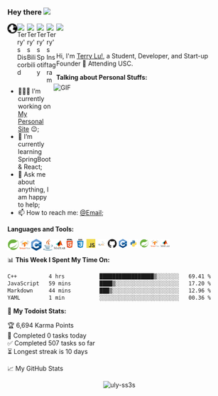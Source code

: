 ### Hey there <img src="https://media.giphy.com/media/hvRJCLFzcasrR4ia7z/giphy.gif" width="25px">
<a href="https://terrylu.com">
  <img align="left" alt="Terry's Website" width="22px" src="https://raw.githubusercontent.com/iconic/open-iconic/master/svg/globe.svg" />
</a>
<a href="https://discord.com/users/622231703926079489">
  <img align="left" alt="Terry's Discord" width="22px" src="https://raw.githubusercontent.com/peterthehan/peterthehan/master/assets/discord.svg" />
</a>
<a href="https://space.bilibili.com/88547288/">
  <img align="left" alt="Terry's Bilibili" width="22px" src="https://cdn.jsdelivr.net/npm/simple-icons@v3/icons/bilibili.svg" />
</a>
<a href="https://open.spotify.com/user/31bsaexw6yewoe5qajgvujif7rye">
  <img align="left" alt="Terry's Spotify" width="22px" src="https://raw.githubusercontent.com/peterthehan/peterthehan/master/assets/spotify.svg" />
</a>
<a href="https://open.spotify.com/user/31bsaexw6yewoe5qajgvujif7rye">
  <img align="left" alt="Terry's Instagram" width="22px" src="https://cdn.jsdelivr.net/npm/simple-icons@v3/icons/instagram.svg" />
</a>

![](https://visitor-badge.glitch.me/badge?page_id=ULY-SS3S.ULY-SS3S)

<br />

Hi, I'm [Terry Lu!](https://terrylu.com/), a Student, Developer, and Start-up Founder 🚀 Attending USC.

  <img align="right" alt="GIF" src="https://raw.githubusercontent.com/ULY-SS3S/ULY-SS3S/master/blob/code2.gif?raw=true" width="400" height="256" />
  
**Talking about Personal Stuffs:**

- 👨🏽‍💻 I’m currently working on [My Personal Site](https://terrylu.com) :wink:;
- 🌱 I’m currently learning SpringBoot & React; 
- 💬 Ask me about anything, I am happy to help;
- 📫 How to reach me: [@Email](mailto:terrylu@outlook.com);
<!-- - 📝[Resume]() -->

**Languages and Tools:**  


[<img align="left" alt="Spring" width="26px" src="https://raw.githubusercontent.com/github/explore/78df643247d429f6cc873026c0622819ad797942/topics/spring-boot/spring-boot.png" />][website]
[<img align="left" alt="TensorFlow" width="26px" src="https://raw.githubusercontent.com/github/explore/78df643247d429f6cc873026c0622819ad797942/topics/tensorflow/tensorflow.png" />][website]
[<img align="left" alt="Cpp" width="26px" src="https://raw.githubusercontent.com/github/explore/78df643247d429f6cc873026c0622819ad797942/topics/cpp/cpp.png" />][website]
[<img align="left" alt="Java" width="26px" src="https://raw.githubusercontent.com/github/explore/78df643247d429f6cc873026c0622819ad797942/topics/java/java.png" />][website]
[<img align="left" alt="MATLAB" width="26px" src="https://raw.githubusercontent.com/github/explore/78df643247d429f6cc873026c0622819ad797942/topics/matlab/matlab.png" />][website]

<code><img height="20" src="https://raw.githubusercontent.com/github/explore/80688e429a7d4ef2fca1e82350fe8e3517d3494d/topics/html/html.png"></code>
<code><img height="20" src="https://raw.githubusercontent.com/github/explore/80688e429a7d4ef2fca1e82350fe8e3517d3494d/topics/css/css.png"></code>
<code><img height="20" src="https://raw.githubusercontent.com/github/explore/80688e429a7d4ef2fca1e82350fe8e3517d3494d/topics/javascript/javascript.png"></code>
<code><img height="20" src="https://raw.githubusercontent.com/github/explore/80688e429a7d4ef2fca1e82350fe8e3517d3494d/topics/mysql/mysql.png"></code>
<code><img height="20" src="https://raw.githubusercontent.com/github/explore/78df643247d429f6cc873026c0622819ad797942/topics/github/github.png"></code>
<code><img height="20" src="https://raw.githubusercontent.com/github/explore/80688e429a7d4ef2fca1e82350fe8e3517d3494d/topics/cpp/cpp.png"></code>
<code><img height="20" src="https://raw.githubusercontent.com/github/explore/80688e429a7d4ef2fca1e82350fe8e3517d3494d/topics/python/python.png"></code>
<code><img height="20" src="https://raw.githubusercontent.com/github/explore/78df643247d429f6cc873026c0622819ad797942/topics/spring-boot/spring-boot.png"></code>
<code><img height="20" src="https://raw.githubusercontent.com/github/explore/78df643247d429f6cc873026c0622819ad797942/topics/tensorflow/tensorflow.png"></code>
<code><img height="20" src="https://raw.githubusercontent.com/github/explore/78df643247d429f6cc873026c0622819ad797942/topics/matlab/matlab.png"></code>

📊 **This Week I Spent My Time On:**
<!--START_SECTION:waka-->
```text
C++          4 hrs           █████████████████▒░░░░░░░   69.41 % 
JavaScript   59 mins         ████▒░░░░░░░░░░░░░░░░░░░░   17.20 % 
Markdown     44 mins         ███▒░░░░░░░░░░░░░░░░░░░░░   12.96 % 
YAML         1 min           ░░░░░░░░░░░░░░░░░░░░░░░░░   00.36 % 
```
<!--END_SECTION:waka-->

<!-- If you like what I do, maybe consider buying me a coffee/tea 🥺👉👈

<a href="https://www.buymeacoffee.com/abhisheknaiidu" target="_blank"><img src="https://cdn.buymeacoffee.com/buttons/v2/default-red.png" alt="Buy Me A Coffee" width="150" ></a> -->

🚧 **My Todoist Stats:**
<!-- TODO-IST:START -->
🏆  6,694 Karma Points           
🌸  Completed 0 tasks today           
✅  Completed 507 tasks so far           
⏳  Longest streak is 10 days
<!-- TODO-IST:END -->


📈 My GitHub Stats

<p align="center"> <img src="https://github-readme-stats.vercel.app/api?username=uly-ss3s_icons=true&theme=gotham" alt="uly-ss3s" />

[website]: https://terrylu.com
